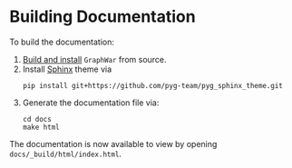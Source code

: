 # Building Documentation

To build the documentation:

1. [Build and install](https://github.com/EdisonLeeeee/GraphWar) `GraphWar` from source.
2. Install [Sphinx](https://www.sphinx-doc.org/en/master/) theme via
   ```
   pip install git+https://github.com/pyg-team/pyg_sphinx_theme.git
   ```
3. Generate the documentation file via:
   ```
   cd docs
   make html
   ```

The documentation is now available to view by opening `docs/_build/html/index.html`.
